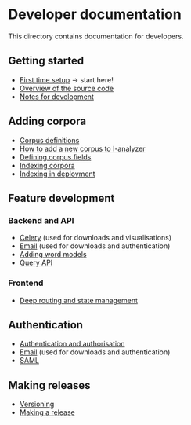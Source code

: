 # Developer documentation

This directory contains documentation for developers.

## Getting started

- [First time setup](./First-time-setup.md) -> start here!
- [Overview of the source code](./Overview.md)
- [Notes for development](./Notes-for-development.md)

## Adding corpora

- [Corpus definitions](./Corpus-definitions.md)
- [How to add a new corpus to I-analyzer](./How-to-add-a-new-corpus-to-Ianalyzer.md)
- [Defining corpus fields](./Defining-corpus-fields.md)
- [Indexing corpora](./Indexing-corpora.md)
- [Indexing in deployment](./Indexing-on-server.md)

## Feature development

### Backend and API

- [Celery](./Celery.md) (used for downloads and visualisations)
- [Email](./Email.md) (used for downloads and authentication)
- [Adding word models](./Adding-word-models.md)
- [Query API](./Query-api.md)

### Frontend

- [Deep routing and state management](./Frontend-deep-routing-and-state-management.md)

## Authentication

- [Authentication and authorisation](./Authentication-and-authorization.md)
- [Email](./Email.md) (used for downloads and authentication)
- [SAML](./SAML.md)

## Making releases

- [Versioning](./Versioning.md)
- [Making a release](./Making-a-release.md)
